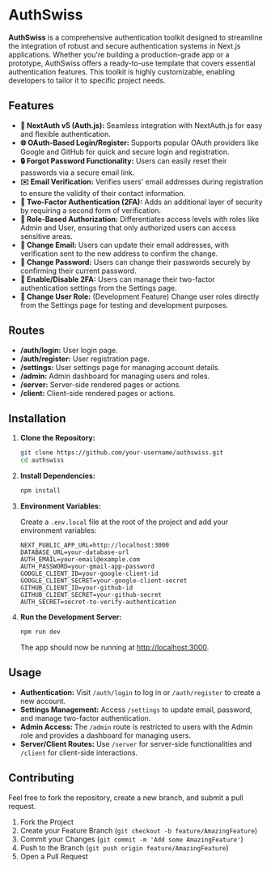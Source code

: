# AuthSwiss

**AuthSwiss** is a comprehensive authentication toolkit designed to streamline the integration of robust and secure authentication systems in Next.js applications. Whether you're building a production-grade app or a prototype, AuthSwiss offers a ready-to-use template that covers essential authentication features. This toolkit is highly customizable, enabling developers to tailor it to specific project needs.

## Features

- **🔐 NextAuth v5 (Auth.js):** Seamless integration with NextAuth.js for easy and flexible authentication.
- **🌐 OAuth-Based Login/Register:** Supports popular OAuth providers like Google and GitHub for quick and secure login and registration.
- **🔒 Forgot Password Functionality:** Users can easily reset their passwords via a secure email link.
- **✉️ Email Verification:** Verifies users' email addresses during registration to ensure the validity of their contact information.
- **📱 Two-Factor Authentication (2FA):** Adds an additional layer of security by requiring a second form of verification.
- **👥 Role-Based Authorization:** Differentiates access levels with roles like Admin and User, ensuring that only authorized users can access sensitive areas.
- **📧 Change Email:** Users can update their email addresses, with verification sent to the new address to confirm the change.
- **🔑 Change Password:** Users can change their passwords securely by confirming their current password.
- **🔔 Enable/Disable 2FA:** Users can manage their two-factor authentication settings from the Settings page.
- **🔄 Change User Role:** (Development Feature) Change user roles directly from the Settings page for testing and development purposes.

## Routes

- **/auth/login:** User login page.
- **/auth/register:** User registration page.
- **/settings:** User settings page for managing account details.
- **/admin:** Admin dashboard for managing users and roles.
- **/server:** Server-side rendered pages or actions.
- **/client:** Client-side rendered pages or actions.

## Installation

1. **Clone the Repository:**

   ```bash
   git clone https://github.com/your-username/authswiss.git
   cd authswiss
   ```

2. **Install Dependencies:**

   ```bash
   npm install
   ```

3. **Environment Variables:**

   Create a `.env.local` file at the root of the project and add your environment variables:

   ```plaintext
   NEXT_PUBLIC_APP_URL=http://localhost:3000
   DATABASE_URL=your-database-url
   AUTH_EMAIL=your-email@example.com
   AUTH_PASSWORD=your-gmail-app-password
   GOOGLE_CLIENT_ID=your-google-client-id
   GOOGLE_CLIENT_SECRET=your-google-client-secret
   GITHUB_CLIENT_ID=your-github-id
   GITHUB_CLIENT_SECRET=your-github-secret
   AUTH_SECRET=secret-to-verify-authentication
   ```

4. **Run the Development Server:**

   ```bash
   npm run dev
   ```

   The app should now be running at [http://localhost:3000](http://localhost:3000).

## Usage

- **Authentication:** Visit `/auth/login` to log in or `/auth/register` to create a new account.
- **Settings Management:** Access `/settings` to update email, password, and manage two-factor authentication.
- **Admin Access:** The `/admin` route is restricted to users with the Admin role and provides a dashboard for managing users.
- **Server/Client Routes:** Use `/server` for server-side functionalities and `/client` for client-side interactions.

## Contributing

Feel free to fork the repository, create a new branch, and submit a pull request.

1. Fork the Project
2. Create your Feature Branch (`git checkout -b feature/AmazingFeature`)
3. Commit your Changes (`git commit -m 'Add some AmazingFeature'`)
4. Push to the Branch (`git push origin feature/AmazingFeature`)
5. Open a Pull Request
